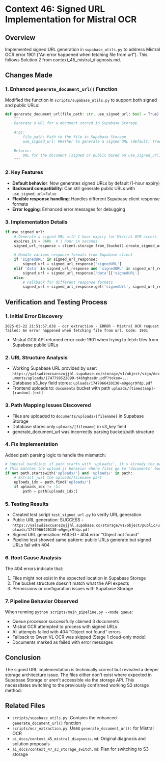 # Context 46: Signed URL Implementation for Mistral OCR

## Overview
Implemented signed URL generation in `supabase_utils.py` to address Mistral OCR error 1901 ("An error happened when fetching file from url"). This follows Solution 2 from context_45_mistral_diagnosis.md.

## Changes Made

### 1. Enhanced `generate_document_url()` Function
Modified the function in `scripts/supabase_utils.py` to support both signed and public URLs:

```python
def generate_document_url(file_path: str, use_signed_url: bool = True) -> str:
    """
    Generate a URL for a document stored in Supabase Storage.
    
    Args:
        file_path: Path to the file in Supabase Storage
        use_signed_url: Whether to generate a signed URL (default: True for Mistral OCR compatibility)
        
    Returns:
        URL for the document (signed or public based on use_signed_url)
    """
```

### 2. Key Features
- **Default behavior**: Now generates signed URLs by default (1-hour expiry)
- **Backward compatibility**: Can still generate public URLs with `use_signed_url=False`
- **Flexible response handling**: Handles different Supabase client response formats
- **Error logging**: Enhanced error messages for debugging

### 3. Implementation Details
```python
if use_signed_url:
    # Generate a signed URL with 1 hour expiry for Mistral OCR access
    expires_in = 3600  # 1 hour in seconds
    signed_url_response = client.storage.from_(bucket).create_signed_url(path, expires_in)
    
    # Handle various response formats from Supabase client
    if 'signedURL' in signed_url_response:
        signed_url = signed_url_response['signedURL']
    elif 'data' in signed_url_response and 'signedURL' in signed_url_response['data']:
        signed_url = signed_url_response['data']['signedURL']
    else:
        # Fallback for different response formats
        signed_url = signed_url_response.get('signedUrl', signed_url_response.get('signed_url', ''))
```

## Verification and Testing Process

### 1. Initial Error Discovery
```
2025-05-22 21:51:57,838 - ocr_extraction - ERROR - Mistral OCR request failed: An error happened when fetching file from url. Code: 1901
```
- Mistral OCR API returned error code 1901 when trying to fetch files from Supabase public URLs

### 2. URL Structure Analysis
- Working Supabase URL provided by user: `https://yalswdiexcuanszujjhl.supabase.co/storage/v1/object/sign/documents/uploads/1747798522899-t46hghze8r.pdf?token=...`
- Database s3_key field stores: `uploads/1747966420130-m9gegr9fdp.pdf`
- Frontend uploads to: `documents` bucket with path `uploads/[timestamp]-[random].[ext]`

### 3. Path Mapping Issues Discovered
- Files are uploaded to `documents/uploads/[filename]` in Supabase Storage
- Database stores only `uploads/[filename]` in s3_key field
- generate_document_url was incorrectly parsing bucket/path structure

### 4. Fix Implementation
Added path parsing logic to handle the mismatch:
```python
# Special handling: if path starts with 'uploads/', it's already the path within the 'documents' bucket
# This matches the upload.js behavior where files go to 'documents' bucket with path 'uploads/[filename]'
if not path.startswith('uploads/') and 'uploads/' in path:
    # Extract just the uploads/filename part
    uploads_idx = path.find('uploads/')
    if uploads_idx != -1:
        path = path[uploads_idx:]
```

### 5. Testing Results
- Created test script `test_signed_url.py` to verify URL generation
- Public URL generation: SUCCESS - `https://yalswdiexcuanszujjhl.supabase.co/storage/v1/object/public/uploads/1747966420130-m9gegr9fdp.pdf`
- Signed URL generation: FAILED - 404 error "Object not found"
- Pipeline test showed same pattern: public URLs generate but signed URLs fail with 404

### 6. Root Cause Analysis
The 404 errors indicate that:
1. Files might not exist in the expected location in Supabase Storage
2. The bucket structure doesn't match what the API expects
3. Permissions or configuration issues with Supabase Storage

### 7. Pipeline Behavior Observed
When running `python scripts/main_pipeline.py --mode queue`:
- Queue processor successfully claimed 3 documents
- Mistral OCR attempted to process with signed URLs
- All attempts failed with 404 "Object not found" errors
- Fallback to Qwen VL OCR was skipped (Stage 1 cloud-only mode)
- Documents marked as failed with error messages

## Conclusion
The signed URL implementation is technically correct but revealed a deeper storage architecture issue. The files either don't exist where expected in Supabase Storage or aren't accessible via the storage API. This necessitates switching to the previously confirmed working S3 storage method.

## Related Files
- `scripts/supabase_utils.py`: Contains the enhanced `generate_document_url()` function
- `scripts/ocr_extraction.py`: Uses `generate_document_url()` for Mistral OCR
- `ai_docs/context_45_mistral_diagnosis.md`: Original diagnosis and solution proposals
- `ai_docs/context_47_s3_storage_switch.md`: Plan for switching to S3 storage